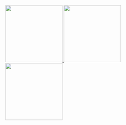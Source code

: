 <div class="git">
<a href="https://github.com/seu-usuário-aqui">
<img loading="lazy" height="180em" src="https://github-readme-stats.vercel.app/api/top-langs/?username=TheodoroObenaus&layout=compact&langs_count=7&theme=dracula"/>
<img loading="lazy" height="180em" src="https://github-readme-stats.vercel.app/api?username=TheodoroObenaus&show_icons=true&theme=dracula&include_all_commits=true&count_private=true"/>
<img loading="lazy" height="180em" src="https://github-contributor-stats.vercel.app/api?username=TheodoroObenaus&limit=5&theme=neon&combine_all_yearly_contributions=true
"/>
</div>
